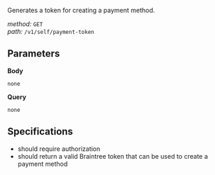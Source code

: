 Generates a token for creating a payment method.  
  
*method:* `GET`  
*path:* `/v1/self/payment-token`  
  
Parameters  
-----------  
  
**Body**  
  
`none`  
  
**Query**  
  
`none`  
  
Specifications  
--------------  
  
- should require authorization  
- should return a valid Braintree token that can be used to create a payment method  

